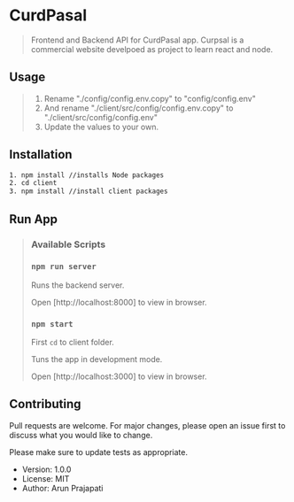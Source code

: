 # CurdPasal

> Frontend and Backend API for CurdPasal app. Curpsal is a commercial website develpoed as project to learn react and node.

## Usage

> 1. Rename "./config/config.env.copy" to "config/config.env" 
> 2.  And rename "./client/src/config/config.env.copy" to "./client/src/config/config.env"
> 3. Update the values to your own. 

## Installation

```bash
1. npm install //installs Node packages
2. cd client
3. npm install //install client packages
```

## Run App

> ### Available Scripts
>
> ### `npm run server`
>
> Runs the backend server. 
>
> Open [http://localhost:8000] to view in browser.
>
> ### `npm start`
>
> First `cd` to client folder. 
>
> Tuns the app in development 	mode.
>
> Open [http://localhost:3000] to view in browser.
>
> 

## Contributing
Pull requests are welcome. For major changes, please open an issue first to discuss what you would like to change.

Please make sure to update tests as appropriate.

- Version: 1.0.0
- License: MIT
- Author: Arun Prajapati